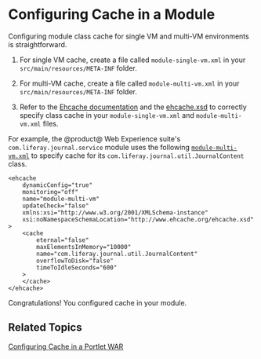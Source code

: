 # Configuring Cache in a Module [](id=configuring-cache-in-a-module)

Configuring module class cache for single VM and multi-VM environments is
straightforward. 

1.  For single VM cache, create a file called `module-single-vm.xml` in your 
    `src/main/resources/META-INF` folder. 

2.  For multi-VM cache, create a file called `module-multi-vm.xml` in your 
    `src/main/resources/META-INF` folder. 

3.  Refer to the
    [Ehcache documentation](http://www.ehcache.org/documentation/2.8/configuration/index.html)
    and the
    [ehcache.xsd](http://www.ehcache.org/ehcache.xsd)
    to correctly specify class cache in your `module-single-vm.xml` and
    `module-multi-vm.xml` files. 

For example, the @product@ Web Experience suite's `com.liferay.journal.service`
module uses the following
[`module-multi-vm.xml`](https://github.com/liferay/liferay-portal/blob/master/modules/apps/journal/journal-service/src/main/resources/META-INF/module-multi-vm.xml)
to specify cache for its `com.liferay.journal.util.JournalContent` class.

    <ehcache
        dynamicConfig="true"
        monitoring="off"
        name="module-multi-vm"
        updateCheck="false"
        xmlns:xsi="http://www.w3.org/2001/XMLSchema-instance"
        xsi:noNamespaceSchemaLocation="http://www.ehcache.org/ehcache.xsd"
    >
        <cache
            eternal="false"
            maxElementsInMemory="10000"
            name="com.liferay.journal.util.JournalContent"
            overflowToDisk="false"
            timeToIdleSeconds="600"
        >
        </cache>
    </ehcache>

Congratulations! You configured cache in your module. 

## Related Topics [](id=related-topics)

[Configuring Cache in a Portlet WAR](/developer/frameworks/-/knowledge_base/7-2/configuring-cache-in-a-portlet-war)
